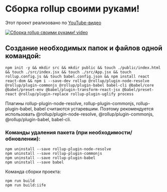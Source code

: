 # Сборка rollup своими руками!
Этот проект реализовано по [YouTube-видео](https://youtu.be/DXNQTd0mpIg)

[![Сборка rollup своими руками! video](https://img.youtube.com/vi/DXNQTd0mpIg/0.jpg)](https://youtu.be/DXNQTd0mpIg "Сборка rollup своими руками!")

## Создание необходимых папок и файлов одной командой:

`npm init -y && mkdir src && mkdir public && touch ./public/index.html && touch ./src/index.jsx && touch ./src/App.jsx && touch rollup.config.js && touch babel.config.json && npm install react react-dom && npm i --save-dev rollup @rollup/plugin-node-resolve @rollup/plugin-commonjs @rollup/plugin-babel babel-cli @babel/core @babel/preset-env @babel/plugin-transform-react-jsx @babel/preset-react @rollup/plugin-replace rollup-plugin-uglify process`

Плагины rollup-plugin-node-resolve, rollup-plugin-commonjs, rollup-plugin-babel, babel считаются устаревшим. Поэтому рекомендуется использовать @rollup/plugin-node-resolve, @rollup/plugin-commonjs, @rollup/plugin-babel, babel-cli.

### Команды удаления пакета (при необходимости/обновлении):

```
npm uninstall --save rollup-plugin-node-resolve
npm uninstall --save rollup-plugin-commonjs
npm uninstall --save rollup-plugin-babel
npm uninstall --save babel
```

Команда сборки проекта:

```
npm run build
npm run build:iife
```

